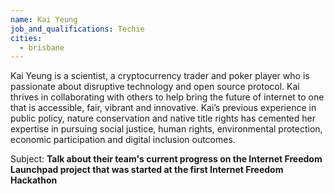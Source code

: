 ```yaml
---
name: Kai Yeung
job_and_qualifications: Techie
cities:
  - brisbane
---
```



Kai Yeung is a scientist, a cryptocurrency trader and poker player who is passionate about disruptive technology and open source protocol. Kai thrives in collaborating with others to help bring the future of internet to one that is accessible, fair, vibrant and innovative. Kai’s previous experience in public policy, nature conservation and native title rights has cemented her expertise in pursuing social justice, human rights, environmental protection, economic participation and digital inclusion outcomes.

Subject: **Talk about their team's current progress on the Internet Freedom Launchpad project that was started at the first Internet Freedom Hackathon**
